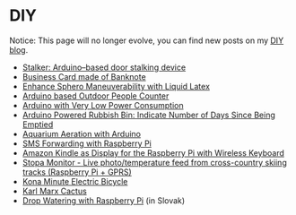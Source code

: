 DIY
===

Notice: This page will no longer evolve, you can find new posts on my [DIY blog](https://petervojtek.github.io/diy/).

* [Stalker: Arduino–based door stalking device](https://github.com/petervojtek/stalker)
* [Business Card made of Banknote](https://github.com/petervojtek/diy/wiki/Business-Card-Made-of-Banknote)
* [Enhance Sphero Maneuverability with Liquid Latex](http://www.instructables.com/id/Enhance-Sphero-Maneuverability-with-Liquid-Latex/)
* [Arduino based Outdoor People Counter](https://github.com/petervojtek/diy/wiki/Arduino-based-Outdoor-People-Counter)
* [Arduino with Very Low Power Consumption](https://github.com/petervojtek/diy/wiki/Arduino-with-Very-Low-Power-Consumption)
* [Arduino Powered Rubbish Bin: Indicate Number of Days Since Being Emptied](https://github.com/petervojtek/diy/wiki/Arduino-Powered-Rubbish-Bin:-Indicate-Number-of-Days-Since-Being-Emptied)
* [Aquarium Aeration with Arduino](https://github.com/petervojtek/diy/wiki/Aquarium-Aeration-with-Arduino)
* [SMS Forwarding with Raspberry Pi](https://github.com/petervojtek/diy/wiki/SMS-Forwarding-with-Raspberry-Pi)
* [Amazon Kindle as Display for the Raspberry Pi with Wireless Keyboard](https://github.com/petervojtek/diy/wiki/Kindleberry-Wireless-Without-Rooting-the-Kindle)
* [Stopa Monitor - Live photo/temperature feed from cross-country skiing tracks (Raspberry Pi + GPRS)](https://github.com/sk-vpohybe/stopa-monitor)
* [Kona Minute Electric Bicycle](https://plus.google.com/photos/109006268083420008872/albums/5931587575549280001?authkey=CIG8sYrGy92wGg)
* [Karl Marx Cactus](https://plus.google.com/photos/109006268083420008872/albums/5760281916501825889?banner=pwa)
* [Drop Watering with Raspberry Pi](https://github.com/petervojtek/diy/wiki/Kvapkov%C3%A9-zavla%C5%BEovanie) (in Slovak)

